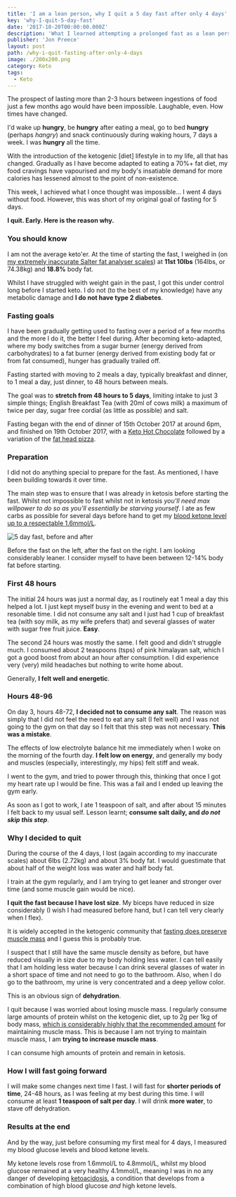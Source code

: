 ```yaml
---
title: 'I am a lean person, why I quit a 5 day fast after only 4 days'
key: 'why-I-quit-5-day-fast'
date: '2017-10-20T00:00:00.000Z'
description: 'What I learned attempting a prolonged fast as a lean person'
publisher: 'Jon Preece'
layout: post
path: /why-i-quit-fasting-after-only-4-days
image: ./200x200.png
category: Keto
tags:
  - Keto
---
```


The prospect of lasting more than 2-3 hours between ingestions of food just a few months ago would have been impossible. Laughable, even. How times have changed.

I'd wake up **hungry**, be **hungry** after eating a meal, go to bed **hungry** (perhaps _hangry_) and snack continuously during waking hours, 7 days a week. I was **hungry** all the time.

With the introduction of the ketogenic [diet] lifestyle in to my life, all that has changed. Gradually as I have become adapted to eating a 70%+ fat diet, my food cravings have vapourised and my body's insatiable demand for more calories has lessened almost to the point of non-existence.

This week, I achieved what I once thought was impossible... I went 4 days without food. However, this was short of my original goal of fasting for 5 days.

**I quit. Early. Here is the reason why.**

### You should know

I am not the average keto'er. At the time of starting the fast, I weighed in (on [my extremely inaccurate Salter fat analyser scales](https://www.amazon.co.uk/Salter-Analyser-Bathroom-Measure-Percentage/dp/B003X3A3EY/ref=sr_1_4_a_it?ie=UTF8&qid=1508460252&sr=8-4&keywords=body+fat+scales)) at **11st 10lbs** (164lbs, or 74.38kg) and **18.8%** body fat.

Whilst I have struggled with weight gain in the past, I got this under control long before I started keto. I do not (to the best of my knowledge) have any metabolic damage and **I do not have type 2 diabetes**.

### Fasting goals

I have been gradually getting used to fasting over a period of a few months and the more I do it, the better I feel during. After becoming keto-adapted, where my body switches from a sugar burner (energy derived from carbohydrates) to a fat burner (energy derived from existing body fat or from fat consumed), hunger has gradually trailed off.

Fasting started with moving to 2 meals a day, typically breakfast and dinner, to 1 meal a day, just dinner, to 48 hours between meals.

The goal was to **stretch from 48 hours to 5 days**, limiting intake to just 3 simple things; English Breakfast Tea (with 20ml of cows milk) a maximum of twice per day, sugar free cordial (as little as possible) and salt.

Fasting began with the end of dinner of 15th October 2017 at around 6pm, and finished on 19th October 2017, with a [Keto Hot Chocolate](/recipes/keto-hot-chocolate) followed by a variation of the [fat head pizza](/recipes/fat-head-pizza).

### Preparation

I did not do anything special to prepare for the fast. As mentioned, I have been building towards it over time.

The main step was to ensure that I was already in ketosis before starting the fast. Whilst not impossible to fast whilst not in ketosis _you'll need max willpower to do so as you'll essentially be starving yourself_. I ate as few carbs as possible for several days before hand to get my [blood ketone level up to a respectable 1.6mmol/L](https://www.instagram.com/p/BaMdkW8nmVU/?taken-by=ketogenic_family).

![5 day fast, before and after](5-day-fast-before-after.png '5 day fast, before and after')

Before the fast on the left, after the fast on the right. I am looking considerably leaner. I consider myself to have been between 12-14% body fat before starting.

### First 48 hours

The initial 24 hours was just a normal day, as I routinely eat 1 meal a day this helped a lot. I just kept myself busy in the evening and went to bed at a resonable time. I did not consume any salt and I just had 1 cup of breakfast tea (with soy milk, as my wife prefers that) and several glasses of water with sugar free fruit juice. **Easy**.

The second 24 hours was mostly the same. I felt good and didn't struggle much. I consumed about 2 teaspoons (tsps) of pink himalayan salt, which I got a good boost from about an hour after consumption. I did experience very (very) mild headaches but nothing to write home about.

Generally, **I felt well and energetic**.

### Hours 48-96

On day 3, hours 48-72, **I decided not to consume any salt**. The reason was simply that I did not feel the need to eat any salt (I felt well) and I was not going to the gym on that day so I felt that this step was not necessary. **This was a mistake**.

The effects of low electrolyte balance hit me immediately when I woke on the morning of the fourth day. **I felt low on energy**, and generally my body and muscles (especially, interestingly, my hips) felt stiff and weak.

I went to the gym, and tried to power through this, thinking that once I got my heart rate up I would be fine. This was a fail and I ended up leaving the gym early.

As soon as I got to work, I ate 1 teaspoon of salt, and after about 15 minutes I felt back to my usual self. Lesson learnt; **consume salt daily, and _do not skip this step_**.

### Why I decided to quit

During the course of the 4 days, I lost (again according to my inaccurate scales) about 6lbs (2.72kg) and about 3% body fat. I would guestimate that about half of the weight loss was water and half body fat.

I train at the gym regularly, and I am trying to get leaner and stronger over time (and some muscle gain would be nice).

**I quit the fast because I have lost size**. My biceps have reduced in size considerably (I wish I had measured before hand, but I can tell very clearly when I flex).

It is widely accepted in the ketogenic community that [fasting does preserve muscle mass](https://ketogenic.com/performance/will-lose-muscle-ketogenic-diet/) and I guess this is probably true.

I suspect that I still have the same muscle density as before, but have reduced visually in size due to my body holding less water. I can tell easily that I am holding less water because I can drink several glasses of water in a short space of time and not need to go to the bathroom. Also, when I do go to the bathroom, my urine is very concentrated and a deep yellow color.

This is an obvious sign of **dehydration**.

I quit because I was worried about losing muscle mass. I regularly consume large amounts of protein whilst on the ketogenic diet, up to 2g per 1kg of body mass, [which is considerably highly that the recommended amount](https://www.dietdoctor.com/how-much-protein-can-you-eat-in-ketosis) for maintaining muscle mass. This is because I am not trying to maintain muscle mass, I am **trying to increase muscle mass**.

I can consume high amounts of protein and remain in ketosis.

### How I will fast going forward

I will make some changes next time I fast. I will fast for **shorter periods of time**, 24-48 hours, as I was feeling at my best during this time. I will consume at least **1 teaspoon of salt per day**. I will drink **more water**, to stave off dehydration.

### Results at the end

And by the way, just before consuming my first meal for 4 days, I measured my blood glucose levels and blood ketone levels.

My ketone levels rose from 1.6mmol/L to 4.8mmol/L, whilst my blood glucose remained at a very healthy 4.1mmol/L, meaning I was in no any danger of developing [ketoacidosis](https://www.nhs.uk/conditions/diabetic-ketoacidosis/Pages/Introduction.aspx), a condition that develops from a combination of high blood glucose _and_ high ketone levels.
